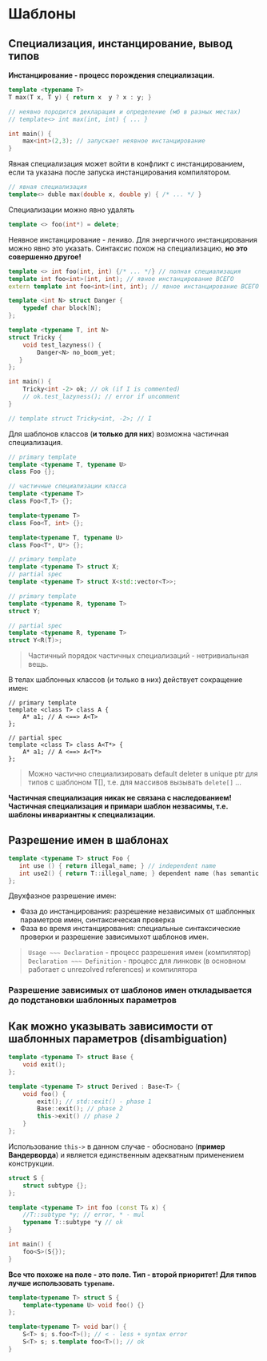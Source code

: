 # Шаблоны
## Специализация, инстанцирование, вывод типов
**Инстанцирование - процесс порождения специализации.**
```C++
template <typename T>
T max(T x, T y) { return x  y ? x : y; }

// неявно породится декларация и определение (мб в разных местах)
// template<> int max(int, int) { ... }

int main() {
	max<int>(2,3); // запускает неявное инстанцирование
}
```

Явная специализация может войти в конфликт с инстанцированием, если та указана после запуска инстанцирования компилятором.

```C++
// явная специализация
template<> duble max(double x, double y) { /* ... */ }
```

Cпециализации можно явно удалять
```C++
template <> foo(int*) = delete;
```

 Неявное инстанцирование - лениво. Для энергичного инстанцирования можно явно это указать. Синтаксис похож на специализацию, **но это совершенно другое!**

 ```C++
 template <> int foo(int, int) {/* ... */} // полная специализация
 template int foo<int>(int, int); // явное инстанцирование ВСЕГО
 extern template int foo<int>(int, int); // явное инстанцирование ВСЕГО уже где-то было сделано в другом модуле.
 ```

 ```C++
 template <int N> struct Danger {
	 typedef char block[N];
 };

 template <typename T, int N>
 struct Tricky {
	 void test_lazyness() {
		 Danger<N> no_boom_yet;
	}
 };

 int main() {
	 Tricky<int -2> ok; // ok (if I is commented)
	 // ok.test_lazyness(); // error if uncomment
 }

// template struct Tricky<int, -2>; // I
 ```

 Для шаблонов классов (**и только для них**) возможна частичная специализация.

 ```C++
 // primary template
 template <typename T, typename U>
 class Foo {};

// частичные специализации класса
 template <typename T>
 class Foo<T,T> {};

 template<typename T> 
 class Foo<T, int> {};

template<typename T, typename U>
class Foo<T*, U*> {};
```

```C++
// primary template
template <typename T> struct X;
// partial spec
template <typename T> struct X<std::vector<T>>;

// primary template
template <typename R, typename T>
struct Y;

// partial spec
template <typename R, typename T>
struct Y<R(T)>;
```

> Частичный порядок частичных специализаций - нетривиальная вещь.

В телах шаблонных классов (и только в них) действует сокращение имен:
```
// primary template
template <class T> class A {
	A* a1; // A <==> A<T>
};

// partial spec
template <class T> class A<T*> {
	A* a1; // A <==> A<T*>
};
```

> Можно частично специализировать default deleter в unique ptr для типов с шаблоном T[], т.е. для массивов вызывать `delete[]` ...

**Частичная специализация никак не связана с наследованием! Частичная специализация и примари шаблон незвасимы, т.е. шаблоны инвариантны к специализации.**

 ## Разрешение имен в шаблонах
 ```C++
 template <typename T> struct Foo {
 	int use () { return illegal_name; } // independent name
	int use2() { return T::illegal_name; } dependent name (has semantic relationship)
 };
 ```

 Двухфазное разрешение имен:
 * Фаза до инстанцирования: разрешение независимых от шаблонных параметров имен, синтаксическая проверка
 * Фаза во время инстанцирования: специальные синтаксические проверки и разрешение зависимыхот шаблонов имен. 

 > `Usage ~~~ Declaration` - процесс разрешения имен (компилятор)
 > `Declaration ~~~ Definition` - процесс для линковк (в основном работает с unrezolved references) и компилятора


### Разрешение зависимых от шаблонов имен откладывается до подстановки шаблонных параметров

## Как можно указывать зависимости от шаблонных параметров (disambiguation)
```C++
template <typename T> struct Base {
	void exit();
};

template <typename T> struct Derived : Base<T> {
	void foo() {
		exit(); // std::exit() - phase 1
		Base::exit(); // phase 2
		this->exit() // phase 2
	}
};
```

Использование `this->` в данном случае - обосновано (**пример Вандерворда**) и является единственным адекватным применением конструкции.

```C++
struct S {
	struct subtype {};
};

template <typename T> int foo (const T& x) {
	//T::subtype *y; // error, * - mul
	typename T::subtype *y // ok
}

int main() {
	foo<S>(S{});
}
```

**Все что похоже на поле - это поле. Тип - второй приоритет! Для типов лучше использовать `typename`.**

```C++
template<typename T> struct S {
	template<typename U> void foo() {}
};

template<typename T> void bar() {
	S<T> s; s.foo<T>(); // < - less + syntax error
	S<T> s; s.template foo<T>(); // ok
}
```
